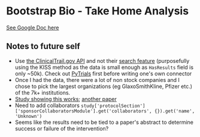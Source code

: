 # Bootstrap Bio - Take Home Analysis

[See Google Doc here](https://docs.google.com/document/d/1gTC7-phKevo7qJZr3LecRARh2zT2D-3F2IWBKjhZJOQ/edit?tab=t.0)

## Notes to future self
- Use [the ClinicalTrail.gov API](https://clinicaltrials.gov/data-api/about-api) and not their [search feature](https://clinicaltrials.gov/search?resFirstPost=2014-11-21_2024-11-21&aggFilters=results:with) (purposefully using the KISS method as the data is small enough as `HasResults` field is only ~50k). Check out [PyTrials](https://github.com/jvfe/pytrials/tree/master) first before writing one's own connector
- Once I had the data, there were a lot of non stock companies and I chose to pick the largest organizations (eg GlaxoSmithKline, Pfizer etc.) of the 7k+ institutions.
- [Study showing this works](https://pmc.ncbi.nlm.nih.gov/articles/PMC9439234/); [another paper](https://www.nature.com/articles/s41598-023-39301-4)
- Need to add collaborators `study['protocolSection']['sponsorCollaboratorsModule'].get('collaborators', {}).get('name', 'Unknown')`
- Seems like the results need to be tied to a paper's abstract to determine success or failure of the intervention?
